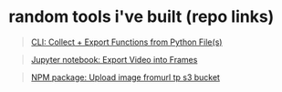 # random tools i've built (repo links)

> [CLI: Collect + Export Functions from Python File(s)](https://github.com/amandaratio/collect)

> [Jupyter notebook: Export Video into Frames](https://github.com/amandaratio/fps)

> [NPM package: Upload image fromurl tp s3 bucket](https://github.com/amandaratio/s3-imageurl-upload)
